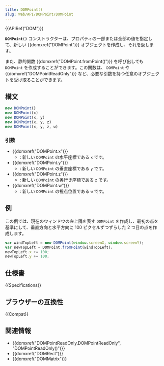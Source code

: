 ```yaml
---
title: DOMPoint()
slug: Web/API/DOMPoint/DOMPoint
---
```

{{APIRef("DOM")}}

**`DOMPoint()`** コンストラクターは、プロパティの一部または全部の値を指定して、新しい {{domxref("DOMPoint")}} オブジェクトを作成し、それを返します。

また、静的関数 {{domxref("DOMPoint.fromPoint()")}} を呼び出しても `DOMPoint` を作成することができます。この関数は、 `DOMPoint` や {{domxref("DOMPointReadOnly")}} など、必要な引数を持つ任意のオブジェクトを受け取ることができます。

## 構文

```js
new DOMPoint()
new DOMPoint(x)
new DOMPoint(x, y)
new DOMPoint(x, y, z)
new DOMPoint(x, y, z, w)
```

### 引数

- {{domxref("DOMPoint.x")}}
  - : 新しい `DOMPoint` の水平座標である `x` です。
- {{domxref("DOMPoint.y")}}
  - : 新しい `DOMPoint` の垂直座標である `y` です。
- {{domxref("DOMPoint.z")}}
  - : 新しい `DOMPoint` の奥行き座標である `z` です。
- {{domxref("DOMPoint.w")}}
  - : 新しい `DOMPoint` の視点位置である `w` です。

## 例

この例では、現在のウィンドウの左上隅を表す `DOMPoint` を作成し、最初の点を基準にして、垂直方向と水平方向に 100 ピクセルずつずらした 2 つ目の点を作成します。

```js
var windTopLeft = new DOMPoint(window.screenX, window.screenY);
var newTopLeft = DOMPoint.fromPoint(windTopLeft);
newTopLeft.x += 100;
newTopLeft.y += 100;
```

## 仕様書

{{Specifications}}

## ブラウザーの互換性

{{Compat}}

## 関連情報

- {{domxref("DOMPointReadOnly.DOMPointReadOnly", "DOMPointReadOnly()")}}
- {{domxref("DOMRect")}}
- {{domxref("DOMMatrix")}}

